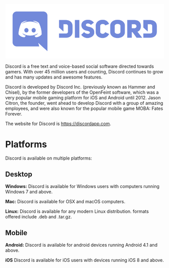 <!--TITLE: Discord -->

![Logo](/uploads/discord/logo.png "Logo")

Discord is a free text and voice-based social software directed towards gamers. With over 45 million users and counting, Discord continues to grow and has many updates and awesome features.

Discord is developed by Discord Inc. (previously known as Hammer and Chisel), by the former developers of the OpenFeint software, which was a very popular mobile gaming platform for iOS and Android until 2012. Jason Citron, the founder, went ahead to develop Discord with a group of amazing employees, and were also known for the popular mobile game MOBA: Fates Forever.

The website for Discord is https://discordapp.com.

# Platforms
Discord is available on multiple platforms:

## Desktop
**Windows:** Discord is available for Windows users with computers running Windows 7 and above.

**Mac:** Discord is available for OSX and macOS computers.

**Linux:** Discord is available for any modern Linux distribution. formats offered include .deb and .tar.gz.

## Mobile
**Android:** Discord is available for android devices running Android 4.1 and above.

**iOS** Discord is available for iOS users with devices running iOS 8 and above.